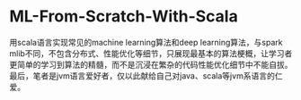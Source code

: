 # ML-From-Scratch-With-Scala
用scala语言实现常见的machine learning算法和deep learning算法，与spark mlib不同，不包含分布式、性能优化等细节，只展现最基本的算法梗概，让学习者更简单的学习到算法的精髓，而不是沉浸在繁杂的代码性能优化细节中不能自拔。最后，笔者是jvm语言爱好者，仅以此献给自己对java、scala等jvm系语言的仁爱。
